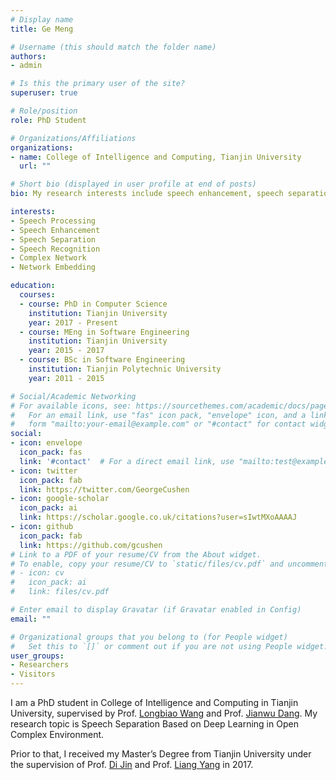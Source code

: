 ```yaml
---
# Display name
title: Ge Meng

# Username (this should match the folder name)
authors:
- admin

# Is this the primary user of the site?
superuser: true

# Role/position
role: PhD Student

# Organizations/Affiliations
organizations:
- name: College of Intelligence and Computing, Tianjin University
  url: ""

# Short bio (displayed in user profile at end of posts)
bio: My research interests include speech enhancement, speech separation and speech recognition.

interests:
- Speech Processing
- Speech Enhancement
- Speech Separation
- Speech Recognition
- Complex Network
- Network Embedding

education:
  courses:
  - course: PhD in Computer Science
    institution: Tianjin University
    year: 2017 - Present
  - course: MEng in Software Engineering
    institution: Tianjin University
    year: 2015 - 2017
  - course: BSc in Software Engineering
    institution: Tianjin Polytechnic University
    year: 2011 - 2015

# Social/Academic Networking
# For available icons, see: https://sourcethemes.com/academic/docs/page-builder/#icons
#   For an email link, use "fas" icon pack, "envelope" icon, and a link in the
#   form "mailto:your-email@example.com" or "#contact" for contact widget.
social:
- icon: envelope
  icon_pack: fas
  link: '#contact'  # For a direct email link, use "mailto:test@example.org".
- icon: twitter
  icon_pack: fab
  link: https://twitter.com/GeorgeCushen
- icon: google-scholar
  icon_pack: ai
  link: https://scholar.google.co.uk/citations?user=sIwtMXoAAAAJ
- icon: github
  icon_pack: fab
  link: https://github.com/gcushen
# Link to a PDF of your resume/CV from the About widget.
# To enable, copy your resume/CV to `static/files/cv.pdf` and uncomment the lines below.
# - icon: cv
#   icon_pack: ai
#   link: files/cv.pdf

# Enter email to display Gravatar (if Gravatar enabled in Config)
email: ""

# Organizational groups that you belong to (for People widget)
#   Set this to `[]` or comment out if you are not using People widget.
user_groups:
- Researchers
- Visitors
---
```


I am a PhD student in College of Intelligence and Computing in Tianjin University, supervised by Prof. [Longbiao Wang](http://cic.tju.edu.cn/faculty/wanglongbiao/wang.html) and Prof. [Jianwu Dang](http://www.jaist.ac.jp/~jdang/index-e.htm). My research topic is Speech Separation Based on Deep Learning in Open Complex Environment.

Prior to that, I received my Master’s Degree from Tianjin University under the supervision of Prof. [Di Jin](http://cic.tju.edu.cn/faculty/jindi/index.htm) and Prof. [Liang Yang](https://yangliang.github.io/) in 2017.
